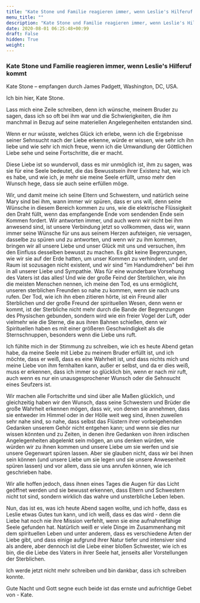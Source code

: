 ```yaml
---
title: "Kate Stone und Familie reagieren immer, wenn Leslie's Hilferuf kommt"
menu_title: ""
description: "Kate Stone und Familie reagieren immer, wenn Leslie's Hilferuf kommt"
date: 2020-08-01 06:25:48+00:99
draft: False
hidden: True
weight:
---
```

### Kate Stone und Familie reagieren immer, wenn Leslie's Hilferuf kommt

Kate Stone – empfangen durch James Padgett, Washington, DC, USA.

Ich bin hier, Kate Stone.

Lass mich eine Zeile schreiben, denn ich wünsche, meinem Bruder zu sagen, dass ich so oft bei ihm war und die Schwierigkeiten, die ihm manchmal in Bezug auf seine materiellen Angelegenheiten entstanden sind.

Wenn er nur wüsste, welches Glück ich erlebe, wenn ich die Ergebnisse seiner Sehnsucht nach der Liebe erkenne, würde er wissen, wie sehr ich ihn liebe und wie sehr ich mich freue, wenn ich die Umwandlung der Göttlichen Liebe sehe und seine Fortschritte, die er macht.

Diese Liebe ist so wundervoll, dass es mir unmöglich ist, ihm zu sagen, was sie für eine Seele bedeutet, die das Bewusstsein ihrer Existenz hat, wie ich es habe, und wie ich, je mehr sie meine Seele erfüllt, umso mehr den Wunsch hege, dass sie auch seine erfüllen möge.

Wir, und damit meine ich seine Eltern und Schwestern, und natürlich seine Mary sind bei ihm, wann immer wir spüren, dass er uns will, denn seine Wünsche in diesem Bereich kommen zu uns, wie die elektrische Flüssigkeit den Draht füllt, wenn das empfangende Ende vom sendenden Ende sein Kommen fordert. Wir antworten immer, und auch wenn wir nicht bei ihm anwesend sind, ist unsere Verbindung jetzt so vollkommen, dass wir, wann immer seine Wünsche für uns aus seinem Herzen aufsteigen, nie versagen, dasselbe zu spüren und zu antworten, und wenn wir zu ihm kommen, bringen wir all unsere Liebe und unser Glück mit uns und versuchen, ihm den Einfluss desselben bewusst zu machen. Es gibt keine Begrenzungen, wie wir sie auf der Erde hatten, um unser Kommen zu verhindern, und der Raum ist sozusagen nicht existent, und wir sind "im Handumdrehen" bei ihm in all unserer Liebe und Sympathie. Was für eine wunderbare Vorsehung des Vaters ist das alles! Und wie der große Feind der Sterblichen, wie ihn die meisten Menschen nennen, ich meine den Tod, es uns ermöglicht, unseren sterblichen Freunden so nahe zu kommen, wenn sie nach uns rufen. Der Tod, wie ich ihn eben zitieren hörte, ist ein Freund aller Sterblichen und der große Freund der spirituellen Wesen, denn wenn er kommt, ist der Sterbliche nicht mehr durch die Bande der Begrenzungen des Physischen gebunden, sondern wird wie ein freier Vogel der Luft, oder vielmehr wie die Sterne, die aus ihren Bahnen schießen, denn wir Spirituellen haben es mit einer größeren Geschwindigkeit als die Sternschnuppen, besonders wenn die Liebe uns ruft.

Ich fühlte mich in der Stimmung zu schreiben, wie ich es heute Abend getan habe, da meine Seele mit Liebe zu meinem Bruder erfüllt ist, und ich möchte, dass er weiß, dass es eine Wahrheit ist, und dass nichts mich und meine Liebe von ihm fernhalten kann, außer er selbst, und da er dies weiß, muss er erkennen, dass ich immer so glücklich bin, wenn er nach mir ruft, auch wenn es nur ein unausgesprochener Wunsch oder die Sehnsucht eines Seufzers ist.

Wir machen alle Fortschritte und sind über alle Maßen glücklich, und gleichzeitig haben wir den Wunsch, dass seine Schwestern und Brüder die große Wahrheit erkennen mögen, dass wir, von denen sie annehmen, dass sie entweder im Himmel oder in der Hölle weit weg sind, ihnen zuweilen sehr nahe sind, so nahe, dass selbst das Flüstern ihrer vorbeigehenden Gedanken unserem Gehör nicht entgehen kann; und wenn sie dies nur wissen könnten und zu Zeiten, in denen ihre Gedanken von ihren irdischen Angelegenheiten abgelenkt sein mögen, an uns denken würden, wie würden wir zu ihnen kommen und unsere Liebe um sie werfen und sie unsere Gegenwart spüren lassen. Aber sie glauben nicht, dass wir bei ihnen sein können (und unsere Liebe um sie legen und sie unsere Anwesenheit spüren lassen) und vor allem, dass sie uns anrufen können, wie ich geschrieben habe.

Wir alle hoffen jedoch, dass ihnen eines Tages die Augen für das Licht geöffnet werden und sie bewusst erkennen, dass Eltern und Schwestern nicht tot sind, sondern wirklich das wahre und unsterbliche Leben leben.

Nun, das ist es, was ich heute Abend sagen wollte, und ich hoffe, dass es Leslie etwas Gutes tun kann, und ich weiß, dass es das wird - denn die Liebe hat noch nie ihre Mission verfehlt, wenn sie eine aufnahmefähige Seele gefunden hat. Natürlich weiß er viele Dinge im Zusammenhang mit dem spirituellen Leben und unter anderem, dass es verschiedene Arten der Liebe gibt, und dass einige aufgrund ihrer Natur tiefer und intensiver sind als andere, aber dennoch ist die Liebe einer bloßen Schwester, wie ich es bin, die die Liebe des Vaters in ihrer Seele hat, jenseits aller Vorstellungen der Sterblichen.

Ich werde jetzt nicht mehr schreiben und bin dankbar, dass ich schreiben konnte.

Gute Nacht und Gott segne euch beide ist das ernste und aufrichtige Gebet von - Kate.
